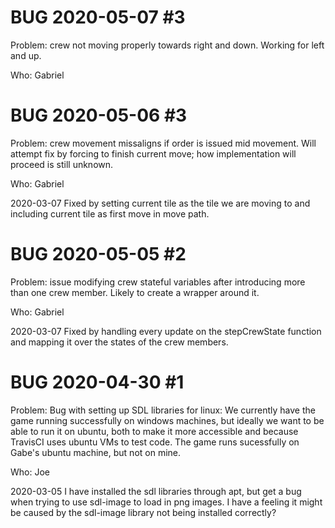 # BUG 2020-05-07 #3
Problem: crew not moving properly towards right and down. Working for left and up.

Who: Gabriel

# BUG 2020-05-06 #3
Problem: crew movement missaligns if order is issued mid movement. Will attempt fix by forcing to finish current move; how implementation will proceed is still unknown.

Who: Gabriel

2020-03-07 Fixed by setting current tile as the tile we are moving to and including current tile as first move in move path.

# BUG 2020-05-05 #2
Problem: issue modifying crew stateful variables after introducing more than one crew member. Likely to create a wrapper around it.

Who: Gabriel

2020-03-07 Fixed by handling every update on the stepCrewState function and mapping it over the states of the crew members.

# BUG 2020-04-30 #1

Problem: Bug with setting up SDL libraries for linux: We currently have the game running successfully on windows machines, but ideally we want to be able to run it on ubuntu, both to make it more accessible and because TravisCI uses ubuntu VMs to test code. The game runs sucessfully on Gabe's ubuntu machine, but not on mine.

Who: Joe

2020-03-05  I have installed the sdl libraries through apt, but get a bug when trying to use sdl-image to load in png images. I have a feeling it might be caused by the sdl-image library not being installed correctly?